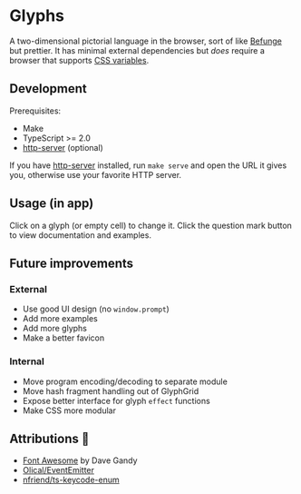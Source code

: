 # Glyphs

A two-dimensional pictorial language in the browser, sort of like [Befunge](https://esolangs.org/wiki/Befunge) but prettier. It has minimal external dependencies but *does* require a browser that supports [CSS variables](https://developer.mozilla.org/en-US/docs/Web/CSS/Using_CSS_variables).

## Development

Prerequisites:
- Make
- TypeScript >= 2.0
- [http-server] (optional)

If you have [http-server] installed, run `make serve` and open the URL it gives you, otherwise use your favorite HTTP server.

## Usage (in app)

Click on a glyph (or empty cell) to change it. Click the question mark button to view documentation and examples.

## Future improvements

### External
- Use good UI design (no `window.prompt`)
- Add more examples
- Add more glyphs
- Make a better favicon

### Internal
- Move program encoding/decoding to separate module
- Move hash fragment handling out of GlyphGrid
- Expose better interface for glyph `effect` functions
- Make CSS more modular

## Attributions 💖

- [Font Awesome](http://fontawesome.io/) by Dave Gandy
- [Olical/EventEmitter](https://github.com/Olical/EventEmitter)
- [nfriend/ts-keycode-enum](https://github.com/nfriend/ts-keycode-enum)

[http-server]: https://github.com/indexzero/http-server
